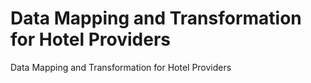 # Data Mapping and Transformation for Hotel Providers
 Data Mapping and Transformation for Hotel Providers

